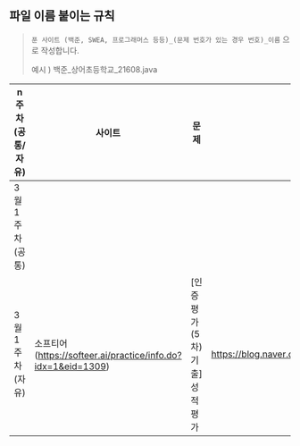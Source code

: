 ## 파일 이름 붙이는 규칙

> `푼 사이트 (백준, SWEA, 프로그래머스 등등)_(문제 번호가 있는 경우 번호)_이름` 으로 작성합니다.
> 
> 
> 예시 ) 백준_상어초등학교_21608.java

| n주차(공통/자유) | 사이트                                                       | 문제                           | 블로그                                      |
| ---------------- | ------------------------------------------------------------ | ------------------------------ | ------------------------------------------- |
| 3월 1주차(공통)  |                                                              |                                |                                             |
| 3월 1주차(자유)  | 소프티어(https://softeer.ai/practice/info.do?idx=1&eid=1309) | [인증평가(5차) 기출] 성적 평가 | https://blog.naver.com/kww0915/223037954478 |

